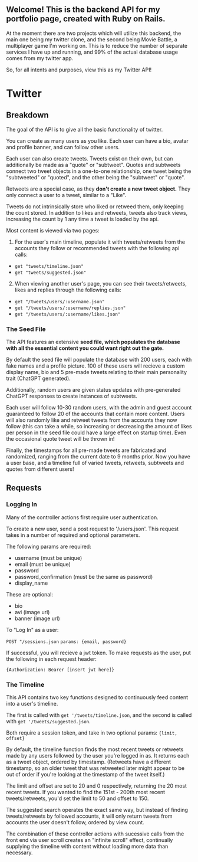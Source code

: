 
## Welcome! This is the backend API for my portfolio page, created with Ruby on Rails.
At the moment there are two projects which will utilize this backend, the main one being my twitter clone, 
and the second being Movie Battle, a multiplayer game I'm working on. This is to reduce the number of separate services I have up and running,
and 99% of the actual database usage comes from my twitter app.

So, for all intents and purposes, view this as my Twitter API!


# Twitter


## Breakdown

The goal of the API is to give all the basic functionality of twitter.

You can create as many users as you like. Each user can have a bio, avatar and profile banner, and can follow other users.

Each user can also create tweets. Tweets exist on their own, but can additionally be made as a "quote" or "subtweet".
Quotes and subtweets connect two tweet objects in a one-to-one relationship, one tweet being the "subtweeted" or "quoted", and the other being the "subtweet" or "quote".

Retweets are a special case, as they **don't create a new tweet object.** They only connect a user to a tweet, similar to a "Like".

Tweets do not intrinsically store who liked or retweed them, only keeping the count stored. In addition to likes and retweets, tweets also track views, increasing the count by 1 any time a tweet is loaded by the api.


Most content is viewed via two pages:

1. For the user's main timeline, populate it with tweets/retweets from the accounts they follow or recommended tweets with the following api calls:
- `get "tweets/timeline.json"`
- `get "tweets/suggested.json"`

2. When viewing another user's page, you can see their tweets/retweets, likes and replies through the following calls:
- `get "/tweets/users/:username.json"`
- `get "/tweets/users/:username/replies.json"`
- `get "/tweets/users/:username/likes.json"`


### The Seed File
The API features an extensive **seed file, which populates the database with all the essential content you could want right out the gate.** 

By default the seed file will populate the database with 200 users, each with fake names and a profile picture. 100 of these users will recieve a custom display name, bio and 5 pre-made tweets relating to their main personality trait (ChatGPT generated).

Additionally, random users are given status updates with pre-generated ChatGPT responses to create instances of subtweets.

Each user will follow 10-30 random users, with the admin and guest account guaranteed to follow 20 of the accounts that contain more content.
Users will also randomly like and retweet tweets from the accounts they now follow (this can take a while, so increasing or decreasing the amount of likes per person in the seed file could have a large effect on startup time).
Even the occasional quote tweet will be thrown in!

Finally, the timestamps for all pre-made tweets are fabricated and randomized, ranging from the current date to 9 months prior.
Now you have a user base, and a timeline full of varied tweets, retweets, subtweets and quotes from different users!


## Requests

### Logging In
Many of the controller actions first require user authentication. 

To create a new user, send a post request to '/users.json'.
This request takes in a number of required and optional parameters.

The following params are required:
- username (must be unique)
- email (must be unique)
- password
- password_confirmation (must be the same as password)
- display_name

These are optional:
- bio
- avi (image url)
- banner (image url)

To "Log In" as a user:

`POST "/sessions.json`
`params: {email, password}`

If successful, you will recieve a jwt token.
To make requests as the user, put the following in each request header:

`{Authorization: Bearer [insert jwt here]} `


### The Timeline
This API contains two key functions designed to continuously feed content into a user's timeline.

The first is called with `get '/tweets/timeline.json`,
and the second is called with `get '/tweets/suggested.json`.

Both require a session token, and take in two optional params: `{limit, offset}`

By default, the timeline function finds the most recent tweets or retweets made by any users followed by the user you're logged in as.
It returns each as a tweet object, ordered by timestamp. (Retweets have a different timestamp, so an older tweet that was retweeted later might appear to be out of order if you're looking at the timestamp of the tweet itself.)

The limit and offset are set to 20 and 0 respectively, returning the 20 most recent tweets. If you wanted to find the 151st - 200th most recent tweets/retweets, you'd set the limit to 50 and offset to 150.


The suggested search operates the exact same way, but instead of finding tweets/retweets by followed accounts, it will only return tweets from accounts the user doesn't follow, ordered by view count.

The combination of these controller actions with sucessive calls from the front end via user scroll creates an "infinite scroll" effect, continually supplying the timeline with content without loading more data than necessary.





